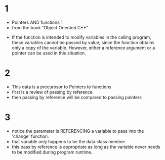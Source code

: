 # 1
* Pointers AND functions 1
* from the book "Object Oriented C++"
- If the function is intended to modify variables in the calling program, these variables cannot be passed by value, since the function obtains only a copy of the variable. However, either a reference argument or a pointer can be used in this situation.

# 2
- This data is a precurosor to Pointers to functions
- first is a review of passing by reference
- then passing by reference will be compared to passing pointers

# 3 
- notice the parameter is REFERENCING a variable to pass into the 'change' function. 
- that variable only happens to be the data class member
- this pass by reference is appropriate as long as the variable never needs to be modified during program runtime.
